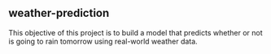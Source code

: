 ## weather-prediction

This objective of this project is to build a model that predicts whether or not is going to rain tomorrow using real-world weather data. 
